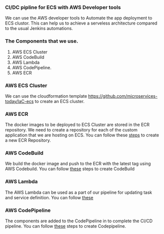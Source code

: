 ### CI/DC pipline for ECS with AWS Developer tools
We can use the AWS developer tools to Automate the app deployment to ECS clustor. This can help us to achieve a serveless architecture 
compared to the usual Jenkins automations.

### The Components that we use.

1. AWS ECS Cluster 
2. AWS CodeBuild
3. AWS Lambda
4. AWS CodePipeline.
5. AWS ECR

### AWS ECS Cluster
We can use the cloudformation template https://github.com/microservices-today/IaC-ecs to create an ECS cluster.
### AWS ECR
The docker images to be deployed to ECS Cluster are stored in the ECR repository. We need to create a repository for 
each of the custom application that we are hosting on ECS. You can follow these [steps](./ECR.md) to create a new ECR Repository.
### AWS CodeBuild
We build the docker image and push to the ECR with the latest tag using AWS Codebuild. You can follow [these](./AwsCodebuild.md) steps to create CodeBuild

### AWS Lambda

The AWS Lambda can be used as a part of our pipeline for updating task and service definition. You can follow [these](./Awslamda.md)

### AWS CodePipeline
The components are added to the CodePipeline in to complete the CI/CD pipeline. You can follow [these](./AwsCodepipeline.md) steps to create Codepipeline.
